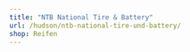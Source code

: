 ```yaml
---
title: "NTB National Tire & Battery"
url: /hudson/ntb-national-tire-und-battery/
shop: Reifen
---
```

